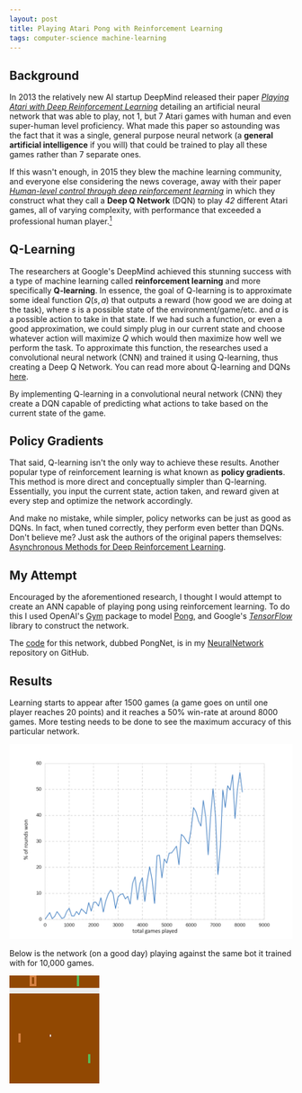 ```yaml
---
layout: post
title: Playing Atari Pong with Reinforcement Learning
tags: computer-science machine-learning
---
```

## Background
In 2013 the relatively new AI startup DeepMind released their paper [*Playing Atari with Deep Reinforcement Learning*](https://arxiv.org/pdf/1312.5602.pdf) detailing an artificial neural network that was able to play, not 1, but 7 Atari games with human and even super-human level proficiency. What made this paper so astounding was the fact that it was a single, general purpose neural network (a **general artificial intelligence** if you will) that could be trained to play all these games rather than 7 separate ones.

If this wasn't enough, in 2015 they blew the machine learning community, and everyone else considering the news coverage, away with their paper [*Human-level control through deep reinforcement learning*](https://storage.googleapis.com/deepmind-media/dqn/DQNNaturePaper.pdf) in which they construct what they call a **Deep Q Network** (DQN) to play *42* different Atari games, all of varying complexity, with performance that exceeded a professional human player.[<sup>1</sup>](https://deepmind.com/research/dqn/)

<!--more-->

## Q-Learning
The researchers at Google's DeepMind achieved this stunning success with a type of machine learning called **reinforcement learning** and more specifically **Q-learning**. In essence, the goal of Q-learning is to approximate some ideal function $Q(s,a)$ that outputs a reward (how good we are doing at the task), where $s$ is a possible state of the environment/game/etc. and $a$ is a possible action to take in that state. If we had such a function, or even a good approximation, we could simply plug in our current state and choose whatever action will maximize $Q$ which would then maximize how well we perform the task. To approximate this function, the researches used a convolutional neural network (CNN) and trained it using Q-learning, thus creating a Deep Q Network. You can read more about Q-learning and DQNs [here](https://ai.intel.com/demystifying-deep-reinforcement-learning/).

By implementing Q-learning in a convolutional neural network (CNN) they create a DQN capable of predicting what actions to take based on the current state of the game.

## Policy Gradients
That said, Q-learning isn't the only way to achieve these results. Another popular type of reinforcement learning is what known as **policy gradients**. This method is more direct and conceptually simpler than Q-learning. Essentially, you input the current state, action taken, and reward given at every step and optimize the network accordingly.

And make no mistake, while simpler, policy networks can be just as good as DQNs. In fact, when tuned correctly, they perform even better than DQNs. Don't believe me? Just ask the authors of the original papers themselves:
[Asynchronous Methods for Deep Reinforcement Learning](https://arxiv.org/pdf/1602.01783.pdf).

## My Attempt
<!-- Encouraged by the aforementioned research, I thought I would attempt to create an ANN capable of playing pong using reinforcement learning. Using OpenAI's [Gym](https://gym.openai.com) package to model [Pong](https://gym.openai.com/envs/Pong-v0/), and Google's [*TensorFlow*](https://www.tensorflow.org/) library to construct the network, I'll attempt to explain the code, its results, and its accuracy. -->
Encouraged by the aforementioned research, I thought I would attempt to create an ANN capable of playing pong using reinforcement learning. To do this I used OpenAI's [Gym](https://gym.openai.com) package to model [Pong](https://gym.openai.com/envs/Pong-v0/), and Google's [*TensorFlow*](https://www.tensorflow.org/) library to construct the network.

The [code](https://github.com/ozanerhansha/NeuralNetworks/tree/master/src/pongRL) for this network, dubbed PongNet, is in my [NeuralNetwork](https://github.com/ozanerhansha/NeuralNetworks) repository on GitHub.

## Results
Learning starts to appear after 1500 games (a game goes on until one player reaches 20 points) and it reaches a 50% win-rate at around 8000 games. More testing needs to be done to see the maximum accuracy of this particular network.

![pongdata](/assets/projects/pongAI/pongdata.png?style=centerme)

Below is the network (on a good day) playing against the same bot it trained with for 10,000 games.

![bc](/assets/projects/pongAI/pongai.gif?style=centerme)
